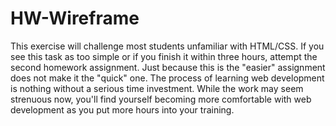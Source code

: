 # HW-Wireframe
This exercise will challenge most students unfamiliar with HTML/CSS. If you see this task as too simple or if you finish it within three hours, attempt the second homework assignment. Just because this is the "easier" assignment does not make it the "quick" one. The process of learning web development is nothing without a serious time investment. While the work may seem strenuous now, you'll find yourself becoming more comfortable with web development as you put more hours into your training.
